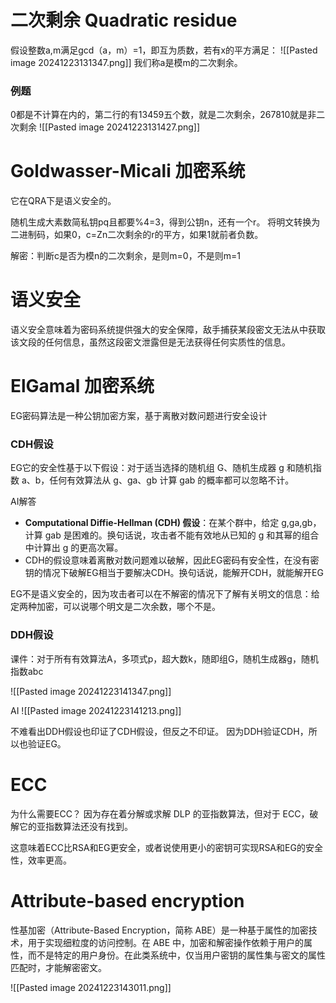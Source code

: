 
# 二次剩余 Quadratic residue
假设整数a,m满足gcd（a，m）=1，即互为质数，若有x的平方满足：
![[Pasted image 20241223131347.png]]
我们称a是模m的二次剩余。

### 例题
0都是不计算在内的，第二行的有13459五个数，就是二次剩余，267810就是非二次剩余
![[Pasted image 20241223131427.png]]

# Goldwasser-Micali 加密系统
它在QRA下是语义安全的。

随机生成大素数简私钥pq且都要%4=3，得到公钥n，还有一个r。
将明文转换为二进制码，如果0，c=Zn二次剩余的r的平方，如果1就前者负数。

解密：判断c是否为模n的二次剩余，是则m=0，不是则m=1


# 语义安全
语义安全意味着为密码系统提供强大的安全保障，敌手捕获某段密文无法从中获取该文段的任何信息，虽然这段密文泄露但是无法获得任何实质性的信息。


# ElGamal 加密系统
EG密码算法是一种公钥加密方案，基于离散对数问题进行安全设计

### CDH假设
EG它的安全性基于以下假设：对于适当选择的随机组 G、随机生成器 g 和随机指数 a、b，任何有效算法从 g、ga、gb 计算 gab 的概率都可以忽略不计。

AI解答
- **Computational Diffie-Hellman (CDH) 假设**：在某个群中，给定 g,ga,gb，计算 gab 是困难的。换句话说，攻击者不能有效地从已知的 g 和其幂的组合中计算出 g 的更高次幂。
- CDH的假设意味着离散对数问题难以破解，因此EG密码有安全性，在没有密钥的情况下破解EG相当于要解决CDH。换句话说，能解开CDH，就能解开EG

EG不是语义安全的，因为攻击者可以在不解密的情况下了解有关明文的信息：给定两种加密，可以说哪个明文是二次余数，哪个不是。

### DDH假设
课件：对于所有有效算法A，多项式p，超大数k，随即组G，随机生成器g，随机指数abc

![[Pasted image 20241223141347.png]]

AI
![[Pasted image 20241223141213.png]]


不难看出DDH假设也印证了CDH假设，但反之不印证。
因为DDH验证CDH，所以也验证EG。


# ECC
为什么需要ECC？
因为存在着分解或求解 DLP 的亚指数算法，但对于 ECC，破解它的亚指数算法还没有找到。

这意味着ECC比RSA和EG更安全，或者说使用更小的密钥可实现RSA和EG的安全性，效率更高。


# Attribute-based encryption
性基加密（Attribute-Based Encryption，简称 ABE）是一种基于属性的加密技术，用于实现细粒度的访问控制。在 ABE 中，加密和解密操作依赖于用户的属性，而不是特定的用户身份。在此类系统中，仅当用户密钥的属性集与密文的属性匹配时，才能解密密文。

![[Pasted image 20241223143011.png]]
